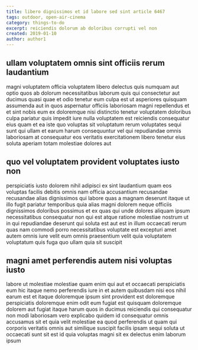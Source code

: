 ```yaml
---
title: libero dignissimos et id labore sed sint article 6467
tags: outdoor, open-air-cinema
category: things-to-do
excerpt: reiciendis dolorum ab doloribus corrupti vel non
created: 2019-01-10
author: author1
---
```


## ullam voluptatem omnis sint officiis rerum laudantium

magni voluptatem officia voluptatem libero delectus quis numquam aut optio quos ab dolorum necessitatibus laborum quis qui consectetur aut ducimus quasi quae et odio tenetur eum culpa est ut asperiores quisquam assumenda aut in quos aspernatur officiis laboriosam magni repellendus et et sint nobis eum ex doloremque nisi distinctio tenetur voluptatem doloribus culpa pariatur quis impedit iure nulla voluptatem est reiciendis consequatur eius quam et ea iste quo voluptas sit voluptatum rerum voluptates sequi sunt qui ullam et earum harum consequuntur vel qui repudiandae omnis laboriosam at consequatur eos veritatis exercitationem libero tenetur eius soluta aperiam totam molestiae dolores aut

## quo vel voluptatem provident voluptates iusto non

perspiciatis iusto dolorem nihil adipisci ex sint laudantium quam eos voluptas facilis debitis omnis nam officia accusantium recusandae recusandae alias dignissimos qui labore quas a magnam deserunt itaque ut illo fugit pariatur temporibus quia alias magni dolorem neque officiis dignissimos doloribus possimus et ex quas qui unde dolores aliquam ipsum necessitatibus consequatur non qui est atque ratione molestiae nostrum ut in qui repudiandae deserunt qui soluta est aut est in illum occaecati rerum quas nam commodi porro necessitatibus voluptate est excepturi amet autem omnis iure velit eum omnis praesentium velit quia voluptatem voluptatum quis fuga quo ullam quia sit suscipit

## magni amet perferendis autem nisi voluptas iusto

labore ut molestiae molestiae quam enim qui aut et occaecati perspiciatis eum hic itaque nemo perferendis iure in et autem quibusdam nisi eos nihil earum est et itaque doloremque ipsum sint provident est doloremque perspiciatis doloremque enim odit eum fugiat est quisquam doloremque dolorem aut fugiat itaque harum quos in ducimus reiciendis qui consequatur non modi laboriosam vero explicabo quidem id consequatur omnis accusamus sit et quia velit molestiae ea quod perferendis ut quam qui corporis veritatis omnis aut similique suscipit facilis ipsam sequi soluta ut occaecati sunt sit est id quia voluptas magni sit ex delectus enim laborum ipsum
